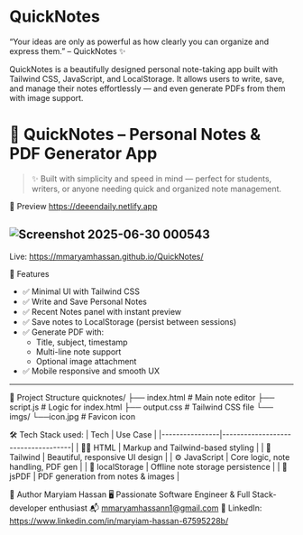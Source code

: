 # QuickNotes
“Your ideas are only as powerful as how clearly you can organize and express them.” – QuickNotes ✨

QuickNotes is a beautifully designed personal note-taking app built with Tailwind CSS, JavaScript, and LocalStorage. It allows users to write, save, and manage their notes effortlessly — and even generate PDFs from them with image support.
# 📝 QuickNotes – Personal Notes & PDF Generator App

> ✨ Built with simplicity and speed in mind — perfect for students, writers, or anyone needing quick and organized note management.

📸 Preview
https://deeendaily.netlify.app

![Screenshot 2025-06-30 000543](https://github.com/user-attachments/assets/c8f909f4-317d-4fd7-a93d-0789c49b9b48)
---
Live: https://mmaryamhassan.github.io/QuickNotes/

🚀 Features

- ✅ Minimal UI with Tailwind CSS
- ✅ Write and Save Personal Notes
- ✅ Recent Notes panel with instant preview
- ✅ Save notes to LocalStorage (persist between sessions)
- ✅ Generate PDF with:
  - Title, subject, timestamp
  - Multi-line note support
  - Optional image attachment
- ✅ Mobile responsive and smooth UX

---

📂 Project Structure
quicknotes/
├── index.html # Main note editor
├── script.js # Logic for index.html
├── output.css # Tailwind CSS file
└── imgs/
  └──icon.jpg # Favicon icon


🛠️ Tech Stack used:
| Tech           | Use Case                           |
|----------------|------------------------------------|
| 🧑‍💻 HTML       | Markup and Tailwind-based styling  |
| 🎨 Tailwind   | Beautiful, responsive UI design    |
| ⚙️ JavaScript | Core logic, note handling, PDF gen |
| 💾 localStorage | Offline note storage persistence |
| 📄 jsPDF      | PDF generation from notes & images |



🙌 Author
Maryiam Hassan
🖥️ Passionate Software Engineer & Full Stack-developer enthusiast
📬 mmaryamhassann1@gmail.com
🔗 LinkedIn: https://www.linkedin.com/in/maryiam-hassan-67595228b/

